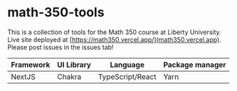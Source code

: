 # math-350-tools

This is a collection of tools for the Math 350 course at Liberty University. Live site deployed at [https://math350.vercel.app/](math350.vercel.app). Please post issues in the issues tab! 

Framework | UI Library | Language | Package manager
--- | --- | --- | ---
NextJS | Chakra | TypeScript/React | Yarn

